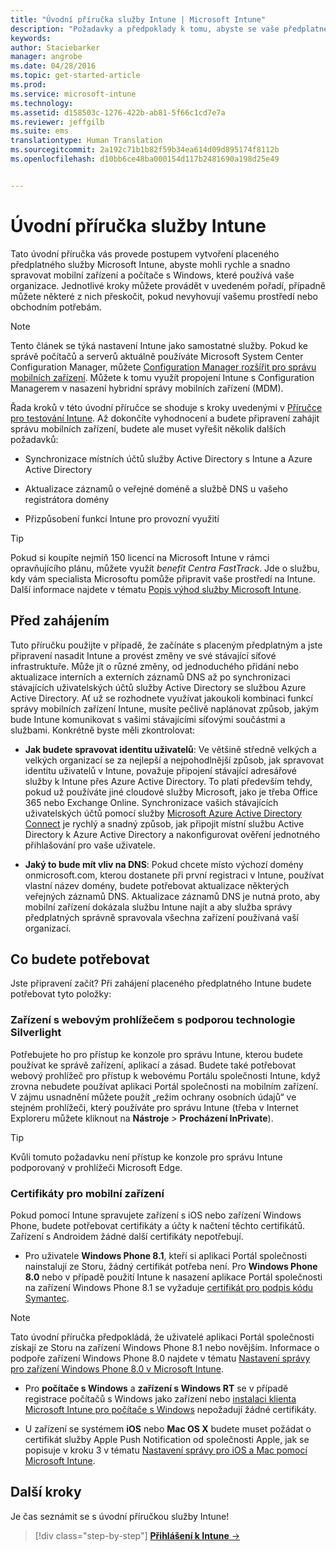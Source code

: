 ```yaml
---
title: "Úvodní příručka služby Intune | Microsoft Intune"
description: "Požadavky a předpoklady k tomu, abyste se vaše předplatné Intune dalo začít používat"
keywords: 
author: Staciebarker
manager: angrobe
ms.date: 04/28/2016
ms.topic: get-started-article
ms.prod: 
ms.service: microsoft-intune
ms.technology: 
ms.assetid: d158503c-1276-422b-ab81-5f66c1cd7e7a
ms.reviewer: jeffgilb
ms.suite: ems
translationtype: Human Translation
ms.sourcegitcommit: 2a192c71b1b82f59b34ea614d09d895174f8112b
ms.openlocfilehash: d10bb6ce48ba000154d117b2481690a198d25e49


---
```



# Úvodní příručka služby Intune
Tato úvodní příručka vás provede postupem vytvoření placeného předplatného služby Microsoft Intune, abyste mohli rychle a snadno spravovat mobilní zařízení a počítače s Windows, které používá vaše organizace. Jednotlivé kroky můžete provádět v uvedeném pořadí, případně můžete některé z nich přeskočit, pokud nevyhovují vašemu prostředí nebo obchodním potřebám.

>[!NOTE]
>Tento článek se týká nastavení Intune jako samostatné služby. Pokud ke správě počítačů a serverů aktuálně používáte Microsoft System Center Configuration Manager, můžete [Configuration Manager rozšířit pro správu mobilních zařízení](https://technet.microsoft.com/library/jj884158.aspx). Můžete k tomu využít propojení Intune s Configuration Managerem v nasazení hybridní správy mobilních zařízení (MDM).

Řada kroků v této úvodní příručce se shoduje s kroky uvedenými v [Příručce pro testování Intune](/intune/understand-explore/get-started-with-a-30-day-trial-of-microsoft-intune). Až dokončíte vyhodnocení a budete připravení zahájit správu mobilních zařízení, budete ale muset vyřešit několik dalších požadavků:

-   Synchronizace místních účtů služby Active Directory s Intune a Azure Active Directory

-   Aktualizace záznamů o veřejné doméně a službě DNS u vašeho registrátora domény

-   Přizpůsobení funkcí Intune pro provozní využití

>[!TIP]
>Pokud si koupíte nejmíň 150 licencí na Microsoft Intune v rámci opravňujícího plánu, můžete využít *benefit Centra FastTrack*. Jde o službu, kdy vám specialista Microsoftu pomůže připravit vaše prostředí na Intune. Další informace najdete v tématu [Popis výhod služby Microsoft Intune](https://technet.microsoft.com/library/mt228265.aspx).


## Před zahájením
Tuto příručku použijte v případě, že začínáte s placeným předplatným a jste připravení nasadit Intune a provést změny ve své stávající síťové infrastruktuře. Může jít o různé změny, od jednoduchého přidání nebo aktualizace interních a externích záznamů DNS až po synchronizaci stávajících uživatelských účtů služby Active Directory se službou Azure Active Directory. Ať už se rozhodnete využívat jakoukoli kombinaci funkcí správy mobilních zařízení Intune, musíte pečlivě naplánovat způsob, jakým bude Intune komunikovat s vašimi stávajícími síťovými součástmi a službami. Konkrétně byste měli zkontrolovat:

-   **Jak budete spravovat identitu uživatelů**: Ve většině středně velkých a velkých organizací se za nejlepší a nejpohodlnější způsob, jak spravovat identitu uživatelů v Intune, považuje připojení stávající adresářové služby k Intune přes Azure Active Directory. To platí především tehdy, pokud už používáte jiné cloudové služby Microsoft, jako je třeba Office 365 nebo Exchange Online. Synchronizace vašich stávajících uživatelských účtů pomocí služby [Microsoft Azure Active Directory Connect](https://www.microsoft.com/download/details.aspx?id=47594) je rychlý a snadný způsob, jak připojit místní službu Active Directory k Azure Active Directory a nakonfigurovat ověření jednotného přihlašování pro vaše uživatele.

-   **Jaký to bude mít vliv na DNS**: Pokud chcete místo výchozí domény onmicrosoft.com, kterou dostanete při první registraci v Intune, používat vlastní název domény, budete potřebovat aktualizace některých veřejných záznamů DNS. Aktualizace záznamů DNS je nutná proto, aby mobilní zařízení dokázala službu Intune najít a aby služba správy předplatných správně spravovala všechna zařízení používaná vaší organizací.

## Co budete potřebovat
Jste připravení začít? Při zahájení placeného předplatného Intune budete potřebovat tyto položky:

### Zařízení s webovým prohlížečem s podporou technologie Silverlight
Potřebujete ho pro přístup ke konzole pro správu Intune, kterou budete používat ke správě zařízení, aplikací a zásad. Budete také potřebovat webový prohlížeč pro přístup k webovému Portálu společnosti Intune, když zrovna nebudete používat aplikaci Portál společnosti na mobilním zařízení. V zájmu usnadnění můžete použít „režim ochrany osobních údajů“ ve stejném prohlížeči, který používáte pro správu Intune (třeba v Internet Exploreru můžete kliknout na **Nástroje** &gt; **Procházení InPrivate**).

>[!TIP]
>Kvůli tomuto požadavku není přístup ke konzole pro správu Intune podporovaný v prohlížeči Microsoft Edge.


### Certifikáty pro mobilní zařízení
Pokud pomocí Intune spravujete zařízení s iOS nebo zařízení Windows Phone, budete potřebovat certifikáty a účty k načtení těchto certifikátů. Zařízení s Androidem žádné další certifikáty nepotřebují.

- Pro uživatele **Windows Phone 8.1**, kteří si aplikaci Portál společnosti nainstalují ze Storu, žádný certifikát potřeba není. Pro **Windows Phone 8.0** nebo v případě použití Intune k nasazení aplikace Portál společnosti na zařízení Windows Phone 8.1 se vyžaduje [certifikát pro podpis kódu Symantec](https://products.websecurity.symantec.com/orders/enrollment/microsoftCert.do).

>[!NOTE]
>Tato úvodní příručka předpokládá, že uživatelé aplikaci Portál společnosti získají ze Storu na zařízení Windows Phone 8.1 nebo novějším. Informace o podpoře zařízení Windows Phone 8.0 najdete v tématu [Nastavení správy pro zařízení Windows Phone 8.0 v Microsoft Intune](/Intune/deploy-use/set-up-windows-phone-8.0-management-with-microsoft-intune).

- Pro **počítače s Windows** a **zařízení s Windows RT** se v případě registrace počítačů s Windows jako zařízení nebo [instalaci klienta Microsoft Intune pro počítače s Windows](/intune/deploy-use/install-the-windows-pc-client-with-microsoft-intune) nepožadují žádné certifikáty.

- U zařízení se systémem **iOS** nebo **Mac OS X** budete muset požádat o certifikát služby Apple Push Notification od společnosti Apple, jak se popisuje v kroku 3 v tématu [Nastavení správy pro iOS a Mac pomocí Microsoft Intune](/intune/deploy-use/set-up-ios-and-mac-management-with-microsoft-intune).

## Další kroky
Je čas seznámit se s úvodní příručkou služby Intune!

>[!div class="step-by-step"]
[**Přihlášení k Intune** &rarr;](start-with-a-paid-subscription-to-microsoft-intune-step-1.md)



<!--HONumber=Jul16_HO4-->


